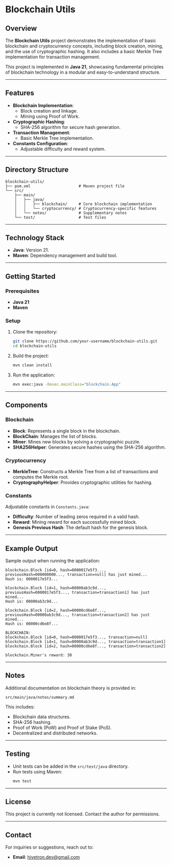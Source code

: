 # Blockchain Utils

## Overview
The **Blockchain Utils** project demonstrates the implementation of basic blockchain and cryptocurrency concepts, including block creation, mining, and the use of cryptographic hashing. It also includes a basic Merkle Tree implementation for transaction management.

This project is implemented in **Java 21**, showcasing fundamental principles of blockchain technology in a modular and easy-to-understand structure.

---

## Features
- **Blockchain Implementation**:
    - Block creation and linkage.
    - Mining using Proof of Work.
- **Cryptographic Hashing**:
    - SHA-256 algorithm for secure hash generation.
- **Transaction Management**:
    - Basic Merkle Tree implementation.
- **Constants Configuration**:
    - Adjustable difficulty and reward system.

---

## Directory Structure
```plaintext
blockchain-utils/
├── pom.xml                     # Maven project file
└── src/
    ├── main/
    │   ├── java/
    │   │   ├── blockchain/     # Core blockchain implementation
    │   │   └── cryptocurrency/ # Cryptocurrency-specific features
    │   └── notes/              # Supplementary notes
    └── test/                   # Test files
```

---

## Technology Stack
- **Java**: Version 21.
- **Maven**: Dependency management and build tool.

---

## Getting Started

### Prerequisites
- **Java 21**
- **Maven**

### Setup
1. Clone the repository:
   ```bash
   git clone https://github.com/your-username/blockchain-utils.git
   cd blockchain-utils
   ```

2. Build the project:
   ```bash
   mvn clean install
   ```

3. Run the application:
   ```bash
   mvn exec:java -Dexec.mainClass="blockchain.App"
   ```

---

## Components

### **Blockchain**
- **Block**: Represents a single block in the blockchain.
- **BlockChain**: Manages the list of blocks.
- **Miner**: Mines new blocks by solving a cryptographic puzzle.
- **SHA256Helper**: Generates secure hashes using the SHA-256 algorithm.

### **Cryptocurrency**
- **MerkleTree**: Constructs a Merkle Tree from a list of transactions and computes the Merkle root.
- **CryptographyHelper**: Provides cryptographic utilities for hashing.

### **Constants**
Adjustable constants in `Constants.java`:
- **Difficulty**: Number of leading zeros required in a valid hash.
- **Reward**: Mining reward for each successfully mined block.
- **Genesis Previous Hash**: The default hash for the genesis block.

---

## Example Output
Sample output when running the application:
```plaintext
blockchain.Block [id=0, hash=0000017e5f3..., previousHash=000000000..., transaction=null] has just mined...
Hash is: 0000017e5f3...

blockchain.Block [id=1, hash=00000ab3c9d..., previousHash=0000017e5f3..., transaction=transaction1] has just mined...
Hash is: 00000ab3c9d...

blockchain.Block [id=2, hash=00000cd6e8f..., previousHash=00000ab3c9d..., transaction=transaction2] has just mined...
Hash is: 00000cd6e8f...

BLOCKCHAIN:
blockchain.Block [id=0, hash=0000017e5f3..., transaction=null]
blockchain.Block [id=1, hash=00000ab3c9d..., transaction=transaction1]
blockchain.Block [id=2, hash=00000cd6e8f..., transaction=transaction2]

blockchain.Miner's reward: 30
```

---

## Notes
Additional documentation on blockchain theory is provided in:
```plaintext
src/main/java/notes/summary.md
```
This includes:
- Blockchain data structures.
- SHA-256 hashing.
- Proof of Work (PoW) and Proof of Stake (PoS).
- Decentralized and distributed networks.

---

## Testing
- Unit tests can be added in the `src/test/java` directory.
- Run tests using Maven:
  ```bash
  mvn test
  ```

---

## License
This project is currently not licensed. Contact the author for permissions.

---

## Contact
For inquiries or suggestions, reach out to:
- **Email**: [hivetron.dev@gmail.com](mailto:hivetron.dev@gmail.com)
